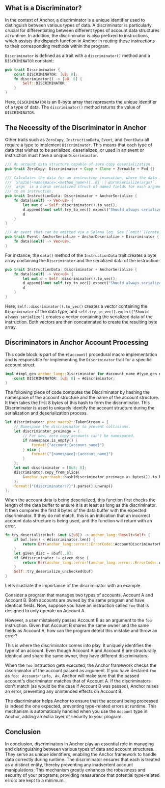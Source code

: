 ## What is a Discriminator?

In the context of Anchor, a discriminator is a unique identifier used to distinguish between various types of data. A discriminator is particularly crucial for differentiating between different types of account data structures at runtime. In addition, the discriminator is also prefixed to instructions, which assists the dispatch function in Anchor in routing these instructions to their corresponding methods within the program.

`Discriminator` is defined as a trait with a `discriminator()` method and a `DISCRIMINATOR` constant:

```rs
pub trait Discriminator {
    const DISCRIMINATOR: [u8; 8];
    fn discriminator() -> [u8; 8] {
        Self::DISCRIMINATOR
    }
}
```

Here, `DISCRIMINATOR` is an 8-byte array that represents the unique identifier of a type of data. The `discriminator()` method returns the value of `DISCRIMINATOR`.

## The Necessity of the Discriminator in Anchor

Other traits such as  `ZeroCopy`, `InstructionData`, `Event`, and `EventData` all require a type to implement `Discriminator`. This means that each type of data that wishes to be serialized, deserialized, or used in an event or instruction must have a unique `Discriminator`.

```rs
/// An account data structure capable of zero copy deserialization.
pub trait ZeroCopy: Discriminator + Copy + Clone + Zeroable + Pod {}

/// Calculates the data for an instruction invocation, where the data is
/// `Sha256(<namespace>:<method_name>)[..8] || BorshSerialize(args)`.
/// `args` is a borsh serialized struct of named fields for each argument given
/// to an instruction.
pub trait InstructionData: Discriminator + AnchorSerialize {
    fn data(&self) -> Vec<u8> {
        let mut d = Self::discriminator().to_vec();
        d.append(&mut self.try_to_vec().expect("Should always serialize"));
        d
    }
}

/// An event that can be emitted via a Solana log. See [`emit!`](crate::prelude::emit) for an example.
pub trait Event: AnchorSerialize + AnchorDeserialize + Discriminator {
    fn data(&self) -> Vec<u8>;
}
```

For instance, the `data()` method of the `InstructionData` trait creates a byte array containing the `Discriminator` and the serialized data of the instruction:

```rs
pub trait InstructionData: Discriminator + AnchorSerialize {
    fn data(&self) -> Vec<u8> {
        let mut d = Self::discriminator().to_vec();
        d.append(&mut self.try_to_vec().expect("Should always serialize"));
        d
    }
}
```

Here, `Self::discriminator().to_vec()` creates a vector containing the `Discriminator` of the data type, and `self.try_to_vec().expect("Should always serialize")` creates a vector containing the serialized data of the instruction. Both vectors are then concatenated to create the resulting byte array.

## Discriminators in Anchor Account Processing

This code block is part of the `#[account]` procedural macro implementation and is responsible for implementing the `Discriminator` trait for a specific account struct.

```rs
impl #impl_gen anchor_lang::Discriminator for #account_name #type_gen #where_clause {
    const DISCRIMINATOR: [u8; 8] = #discriminator;
}
```

The following piece of code computes the Discriminator by hashing the namespace of the account structure and the name of the account structure. It then takes the first 8 bytes of this hash to form the discriminator. This Discriminator is used to uniquely identify the account structure during the serialization and deserialization process.

```rs
let discriminator: proc_macro2::TokenStream = {
    // Namespace the discriminator to prevent collisions.
    let discriminator_preimage = {
        // For now, zero copy accounts can't be namespaced.
        if namespace.is_empty() {
            format!("account:{account_name}")
        } else {
            format!("{namespace}:{account_name}")
        }
    };
    let mut discriminator = [0u8; 8];
    discriminator.copy_from_slice(
        &anchor_syn::hash::hash(discriminator_preimage.as_bytes()).to_bytes()[..8],
    );
    format!("{discriminator:?}").parse().unwrap()
};
```

When the account data is being deserialized, this function first checks the length of the data buffer to ensure it is at least as long as the discriminator. It then compares the first 8 bytes of the data buffer with the expected discriminator. If they do not match, this is an indication that an incorrect account data structure is being used, and the function will return with an error.

```rs
fn try_deserialize(buf: &mut &[u8]) -> anchor_lang::Result<Self> {
    if buf.len() < #discriminator.len() {
        return Err(anchor_lang::error::ErrorCode::AccountDiscriminatorNotFound.into());
    }
    let given_disc = &buf[..8];
    if &#discriminator != given_disc {
        return Err(anchor_lang::error!(anchor_lang::error::ErrorCode::AccountDiscriminatorMismatch).with_account_name(#account_name_str));
    }
    Self::try_deserialize_unchecked(buf)
}
```

Let's illustrate the importance of the discriminator with an example.

Consider a program that manages two types of accounts, Account A and Account B. Both accounts are owned by the same program and have identical fields. Now, suppose you have an instruction called `foo` that is designed to only operate on Account A.

However, a user mistakenly passes Account B as an argument to the `foo` instruction. Given that Account B shares the same owner and the same fields as Account A, how can the program detect this mistake and throw an error?

This is where the discriminator comes into play. It uniquely identifies the type of an account. Even though Account A and Account B are structurally identical and share the same owner, they have different discriminators.

When the `foo` instruction gets executed, the Anchor framework checks the discriminator of the account passed as argument. If you have declared `foo` as `foo: Account<'info, A>`, Anchor will make sure that the passed account's discriminator matches that of Account A. If the discriminators don't match (as would be the case if Account B was passed), Anchor raises an error, preventing any unintended effects on Account B.

The discriminator helps Anchor to ensure that the account being processed is indeed the one expected, preventing type-related errors at runtime. This mechanism is automatically handled when you use the `Account` type in Anchor, adding an extra layer of security to your program.

## Conclusion

In conclusion, discriminators in Anchor play an essential role in managing and distinguishing between various types of data and account structures. They serve as unique identifiers, enabling the Anchor framework to handle data correctly during runtime. The discriminator ensures that each is treated as a distinct entity, thereby preventing any inadvertent account manipulations. This mechanism greatly enhances the robustness and security of your programs, providing reassurance that potential type-related errors are kept to a minimum.